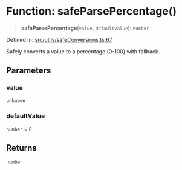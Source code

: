 # Function: safeParsePercentage()

> **safeParsePercentage**(`value`, `defaultValue`): `number`

Defined in: [src/utils/safeConversions.ts:67](https://github.com/Nick2bad4u/Uptime-Watcher/blob/dca5483e793478722cd3e6e125cafcec5fc771f0/src/utils/safeConversions.ts#L67)

Safely converts a value to a percentage (0-100) with fallback.

## Parameters

### value

`unknown`

### defaultValue

`number` = `0`

## Returns

`number`

